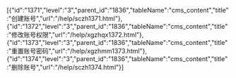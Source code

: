 [{"id":"1371","level":"3","parent_id":"1836","tableName":"cms_content","title":"创建账号","url":"/help/sczh1371.html"},{"id":"1372","level":"3","parent_id":"1836","tableName":"cms_content","title":"修改账号权限","url":"/help/xgzhqx1372.html"},{"id":"1373","level":"3","parent_id":"1836","tableName":"cms_content","title":"重置账号密码","url":"/help/xgzhmm1373.html"},{"id":"1374","level":"3","parent_id":"1836","tableName":"cms_content","title":"删除账号","url":"/help/sczh1374.html"}]